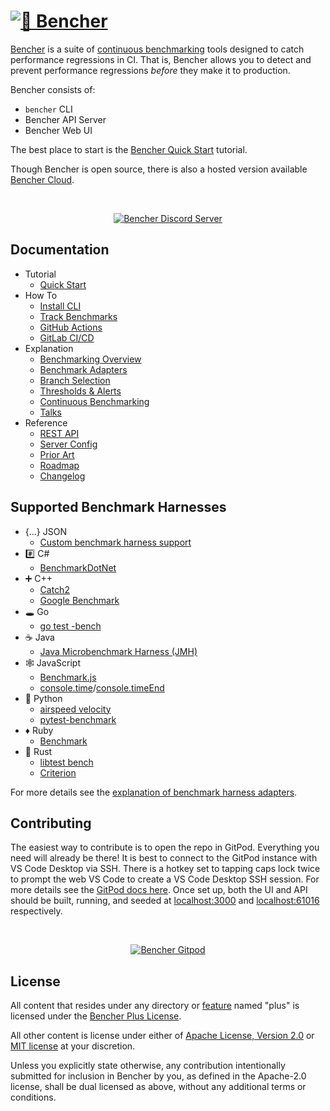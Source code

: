 <h1>
  <a href="https://bencher.dev">
    <img
      src="https://s3.amazonaws.com/public.bencher.dev/bencher_rabbit_large.png"
      alt="🐰 Bencher"
    />
  </a>
</h1>

[Bencher](https://bencher.dev) is a suite of [continuous benchmarking](https://bencher.dev/docs/explanation/continuous-benchmarking) tools designed to catch performance regressions in CI. That is, Bencher allows you to detect and prevent performance regressions _before_ they make it to production.

Bencher consists of:

- `bencher` CLI
- Bencher API Server
- Bencher Web UI

The best place to start is the [Bencher Quick Start](https://bencher.dev/docs/tutorial/quick-start) tutorial.

Though Bencher is open source, there is also a hosted version available [Bencher Cloud](https://bencher.dev).

<br />
<p align="center">
  <a href="https://discord.gg/yGEsdUh7R4">
    <img
      src="https://s3.amazonaws.com/public.bencher.dev/discord.png"
      alt="Bencher Discord Server"
    />
  </a>
</p>


## Documentation

- Tutorial
  - [Quick Start](https://bencher.dev/docs/tutorial/quick-start)
- How To
  - [Install CLI](https://bencher.dev/docs/how-to/install-cli)
  - [Track Benchmarks](https://bencher.dev/docs/how-to/track-benchmarks)
  - [GitHub Actions](https://bencher.dev/docs/how-to/github-actions)
  - [GitLab CI/CD](https://bencher.dev/docs/how-to/gitlab-ci-cd)
- Explanation
  - [Benchmarking Overview](https://bencher.dev/docs/explanation/benchmarking)
  - [Benchmark Adapters](https://bencher.dev/docs/explanation/adapters)
  - [Branch Selection](https://bencher.dev/docs/explanation/branch-selection)
  - [Thresholds & Alerts](https://bencher.dev/docs/explanation/thresholds)
  - [Continuous Benchmarking](https://bencher.dev/docs/explanation/continuous-benchmarking)
  - [Talks](https://bencher.dev/docs/explanation/talks)
- Reference
  - [REST API](https://bencher.dev/docs/reference/api)
  - [Server Config](https://bencher.dev/docs/reference/server-config)
  - [Prior Art](https://bencher.dev/docs/reference/prior-art)
  - [Roadmap](https://bencher.dev/docs/reference/roadmap)
  - [Changelog](https://bencher.dev/docs/reference/changelog)

## Supported Benchmark Harnesses

- {...} JSON
  - [Custom benchmark harness support](https://bencher.dev/docs/explanation/adapters)
- #️⃣ C#
  - [BenchmarkDotNet](https://github.com/dotnet/BenchmarkDotNet)
- ➕ C++
  - [Catch2](https://github.com/catchorg/Catch2)
  - [Google Benchmark](https://github.com/google/benchmark)
- 🕳 Go
  - [go test -bench](https://pkg.go.dev/testing#hdr-Benchmarks)
- ☕️ Java
  - [Java Microbenchmark Harness (JMH)](https://github.com/openjdk/jmh)
- 🕸 JavaScript
  - [Benchmark.js](https://github.com/bestiejs/benchmark.js)
  - [console.time](https://developer.mozilla.org/en-US/docs/Web/API/console/time)/[console.timeEnd](https://developer.mozilla.org/en-US/docs/Web/API/console/timeEnd)
- 🐍 Python
  - [airspeed velocity](https://github.com/airspeed-velocity/asv)
  - [pytest-benchmark](https://github.com/ionelmc/pytest-benchmark)
- ♦️ Ruby
  - [Benchmark](https://github.com/ruby/benchmark)
- 🦀 Rust
  - [libtest bench](https://doc.rust-lang.org/rustc/tests/index.html#benchmarks)
  - [Criterion](https://github.com/bheisler/criterion.rs)

For more details see the [explanation of benchmark harness adapters](https://bencher.dev/docs/explanation/adapters).

## Contributing

The easiest way to contribute is to open the repo in GitPod.
Everything you need will already be there!
It is best to connect to the GitPod instance with VS Code Desktop via SSH.
There is a hotkey set to tapping caps lock twice to prompt the web VS Code to create a VS Code Desktop SSH session.
For more details see the [GitPod docs here](https://www.gitpod.io/docs/references/ides-and-editors/vscode).
Once set up, both the UI and API should be built, running, and seeded at [localhost:3000](http://localhost:3000) and [localhost:61016](http://localhost:61016) respectively.

<br />
<p align="center">
  <a href="https://gitpod.io/#https://github.com/bencherdev/bencher">
    <img
      src="https://gitpod.io/button/open-in-gitpod.svg"
      alt="Bencher Gitpod"
    />
  </a>
</p>

## License
All content that resides under any directory or <a href="https://doc.rust-lang.org/cargo/reference/features.html">feature</a> named "plus" is licensed under the <a href="LICENSE-PLUS">Bencher Plus License</a>.

All other content is license under either of <a href="LICENSE-APACHE">Apache License, Version 2.0</a>
or <a href="LICENSE-MIT">MIT license</a> at your discretion.

Unless you explicitly state otherwise, any contribution intentionally submitted
for inclusion in Bencher by you, as defined in the Apache-2.0 license, shall be
dual licensed as above, without any additional terms or conditions.